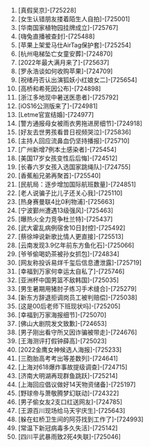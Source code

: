 
1. [真假吴京]-[725228]
1. [女生认错朋友搂着陌生人自拍]-[725001]
1. [华南国家植物园挂牌成立]-[725767]
1. [嗨兔直播被查封]-[725488]
1. [苹果上架爱马仕AirTag保护套]-[725254]
1. [杭州电梯坠亡女童安葬]-[724870]
1. [2022年最大满月来了]-[725637]
1. [罗永浩谈如何收购苹果]-[724709]
1. [祝绪丹否认出演狐妖小红娘女二]-[725654]
1. [高桥和希死因公布]-[724898]
1. [浙江多地现中暑送医患者]-[725792]
1. [iOS16公测版来了]-[724981]
1. [Letme官宣结婚]-[724977]
1. [警方通报母女被雨衣男拖进房细节]-[724918]
1. [好友去世男孩看昔日视频哭泣]-[725836]
1. [主持人回应流鼻血仍坚持播报]-[725710]
1. [广州新增7例本土感染者]-[725454]
1. [美国17岁女孩变性后后悔]-[724512]
1. [长春六岁女孩入选国家跳绳队]-[724755]
1. [香蕉船兄弟再聚首]-[725540]
1. [民航局：逐步增加国际航班数量]-[724851]
1. [老人说骗子比儿子还关心我]-[725110]
1. [热身赛曼联4比0利物浦]-[725663]
1. [宁波鄞州遭遇13级强风]-[725463]
1. [曝热火全力竞争杜兰特]-[725437]
1. [武大霍乱病例宿舍10日封控]-[725492]
1. [蔡徐坤说新歌比情人更直接]-[725513]
1. [云南发现3.9亿年前东方鱼化石]-[725066]
1. [爷爷偷喝奶茶被孙女抓包]-[724834]
1. [网友称投诉易烊千玺后信息遭泄露]-[725719]
1. [幸福到万家何幸运太自私了]-[725746]
1. [亚洲杯中国男篮不敌韩国]-[725035]
1. [男生暑期用猪肘子练习手术缝合]-[725279]
1. [新东方辞退拒调岗员工被判赔偿]-[725038]
1. [这是00后老师下班现状吗]-[725205]
1. [幸福到万家海报细节]-[725070]
1. [佛山大剧院发文致歉]-[724653]
1. [男子刚出看守所又因诈骗被带走]-[724676]
1. [王海测评打假钟薛高]-[725023]
1. [2022金鹰女神候选人海报]-[725233]
1. [三胞胎高考考出等差数列]-[724641]
1. [上海对618爆炸事故提级调查]-[724715]
1. [济南大明湖再现群鱼跳跃]-[725214]
1. [上海回应倡议做好14天物资储备]-[725197]
1. [野球帝与萧敬腾梦幻联动]-[724322]
1. [男子偷女友2支口红送网友]-[724785]
1. [王源百川现场给马天宇庆生]-[725643]
1. [躲在虹桥卫生间的阿芬找到工作了]-[724993]
1. [常温下新冠病毒多久失活]-[725142]
1. [四川平武暴雨致2死4失联]-[725046]